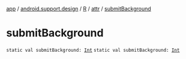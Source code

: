 [app](../../../index.md) / [android.support.design](../../index.md) / [R](../index.md) / [attr](index.md) / [submitBackground](.)

# submitBackground

`static val submitBackground: `[`Int`](https://kotlinlang.org/api/latest/jvm/stdlib/kotlin/-int/index.html)
`static val submitBackground: `[`Int`](https://kotlinlang.org/api/latest/jvm/stdlib/kotlin/-int/index.html)